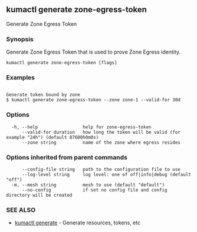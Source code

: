 ## kumactl generate zone-egress-token

Generate Zone Egress Token

### Synopsis

Generate Zone Egress Token that is used to prove Zone Egress identity.

```
kumactl generate zone-egress-token [flags]
```

### Examples

```

Generate token bound by zone
$ kumactl generate zone-egress-token --zone zone-1 --valid-for 30d

```

### Options

```
  -h, --help                 help for zone-egress-token
      --valid-for duration   how long the token will be valid (for example "24h") (default 87600h0m0s)
      --zone string          name of the zone where egress resides
```

### Options inherited from parent commands

```
      --config-file string   path to the configuration file to use
      --log-level string     log level: one of off|info|debug (default "off")
  -m, --mesh string          mesh to use (default "default")
      --no-config            if set no config file and config directory will be created
```

### SEE ALSO

* [kumactl generate](kumactl_generate.md)	 - Generate resources, tokens, etc

